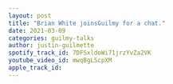 ```yaml
---
layout: post
title: "Brian White joinsGuilmy for a chat."
date: 2021-03-09
categories: guilmy-talks
author: justin-guilmette
spotify_track_id: 7DFSxldoWi71jrzYvZa2VK
youtube_video_id: mwqBgLScpXM
apple_track_id: 
---
```

